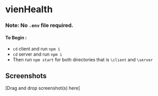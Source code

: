 # vienHealth

### Note: No `.env` file required.

#### To Begin :
- `cd` client and run `npm i`
- `cd` server and run `npm i`
- Then run `npm start` for both directories that is `\client` and `\server`

## Screenshots

[Drag and drop screenshot(s) here]
